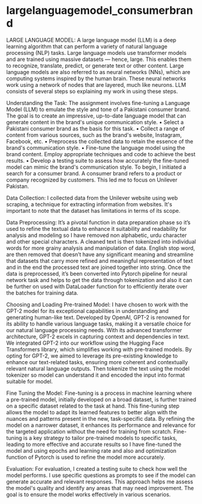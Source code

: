 # largelanguagemodel_consumerbrand
LARGE LANGUAGE MODEL:
      A large language model (LLM) is a deep learning algorithm that can perform a variety of natural language processing (NLP) tasks. Large language models use transformer models and are trained using massive datasets — hence, large. This enables them to recognize, translate, predict, or generate text or other content. Large language models are also referred to as neural networks (NNs), which are computing systems inspired by the human brain. These neural networks work using a network of nodes that are layered, much like neurons. LLM consists of several steps so explaining my work in using these steps.

Understanding the Task:
    The assignment involves fine-tuning a Language Model (LLM) to emulate the style and tone of a Pakistani consumer brand. The goal is to create an impressive, up-to-date language model that can generate content in the brand's unique communication style.
•	Select a Pakistani consumer brand as the basis for this task.
•	Collect a range of content from various sources, such as the brand's website, Instagram, Facebook, etc.
•	Preprocess the collected data to retain the essence of the brand's communication style.
•	Fine-tune the language model using the brand content. Employ appropriate techniques and code to achieve the best results.
•	Develop a testing suite to assess how accurately the fine-tuned model can mimic the brand's communication style.
To begin, I initiated a search for a consumer brand. A consumer brand refers to a product or company recognized by customers. This led me to focus on Unilever Pakistan.

Data Collection:
    I collected data from the Unilever website using web scraping, a technique for extracting information from websites. It's important to note that the dataset has limitations in terms of its scope.
    
Data Preprocessing:
     It’s a pivotal function in data preparation phase so it’s used to refine the textual data to enhance it suitability and readability for analysis and modeling so I have removed non alphabetic, urdu character and other special characters. A cleaned text is then tokenized into individual words for more grainy analysis and manipulation of data. English stop word, are then removed that doesn’t have any significant meaning and streamline that datasets that carry more refined and meaningful representation of text and in the end the processed text are joined together into string. Once the data is preprocessed, it’s been converted into Pytorch pipeline for neural network task and helps to get the data through tokenization and also it can be further on used with DataLoader function for to efficiently iterate over the batches for training data.

Choosing and Loading Pre-trained Model:
     I have chosen to work with the GPT-2 model for its exceptional capabilities in understanding and generating human-like text. Developed by OpenAI, GPT-2 is renowned for its ability to handle various language tasks, making it a versatile choice for our natural language processing needs. With its advanced transformer architecture, GPT-2 excels in capturing context and dependencies in text. We integrated GPT-2 into our workflow using the Hugging Face Transformers library, which simplifies working with pre-trained models. By opting for GPT-2, we aimed to leverage its pre-existing knowledge to enhance our text-related tasks, ensuring more coherent and contextually relevant natural language outputs. Then tokenize the text using the model tokenizer so model can understand it and encoded the input into format suitable for model. 

Fine Tuning the Model:
     Fine-tuning is a process in machine learning where a pre-trained model, initially developed on a broad dataset, is further trained on a specific dataset related to the task at hand. This fine-tuning step allows the model to adapt its learned features to better align with the nuances and patterns present in the new, task-specific data. By refining the model on a narrower dataset, it enhances its performance and relevance for the targeted application without the need for training from scratch. Fine-tuning is a key strategy to tailor pre-trained models to specific tasks, leading to more effective and accurate results so I have fine-tuned the model and using epochs and learning rate and also and optimization function of Pytorch is used to refine the model more accurately.

Evaluation:
     For evaluation, I created a testing suite to check how well the model performs. I use specific questions as prompts to see if the model can generate accurate and relevant responses. This approach helps me assess the model's quality and identify any areas that may need improvement. The goal is to ensure the model works effectively in various scenarios.
